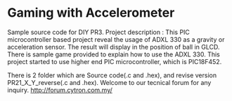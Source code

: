# Gaming with Accelerometer
Sample source code for DIY PR3. Project description : This PIC microcontroller based project reveal the usage of ADXL 330 as a gravity or acceleration sensor. The result will display in the position of ball in GLCD.
There is sample game provided to explain how to use the ADXL 330. This project started to use higher end PIC microcontroller, which is PIC18F452.

There is 2 folder which are Source code(.c and .hex), and revise version PR21_X_Y_reverse(.c and .hex). Welcome to our tecnical forum for any inquiry. http://forum.cytron.com.my/
